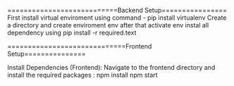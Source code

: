 ===========================Backend Setup================
First install virtual enviroment using command - pip install virtualenv
Create a directory and create enviroment env 
after that activate env
instal all dependency using pip install -r required.text

=============================Frontend Setup===============

Install Dependencies (Frontend): Navigate to the frontend directory and install the required packages :
npm install
npm start

